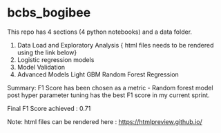 # bcbs_bogibee

This repo has 4 sections (4 python notebooks) and a data folder.

1. Data Load and Exploratory Analysis { html files needs to be rendered using the link below}
2. Logistic regression models
3. Model Validation
4. Advanced Models
   Light GBM
   Random Forest Regression
   
Summary: F1 Score has been chosen as a metric - Random forest model post hyper parameter tuning has the best F1 score in my current sprint. 

Final F1 Score achieved : 0.71



Note: html files can be rendered here : https://htmlpreview.github.io/
